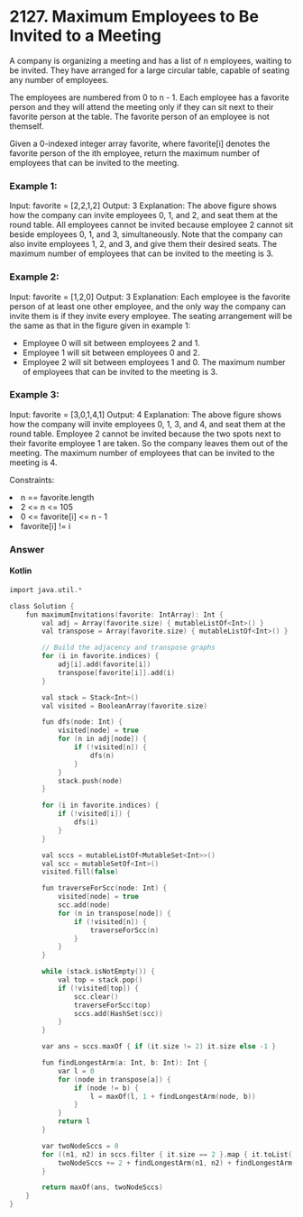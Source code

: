 <h1>2127. Maximum Employees to Be Invited to a Meeting</h1>

A company is organizing a meeting and has a list of n employees, waiting to be invited. They have arranged for a large circular table, capable of seating any number of employees.

The employees are numbered from 0 to n - 1. Each employee has a favorite person and they will attend the meeting only if they can sit next to their favorite person at the table. The favorite person of an employee is not themself.

Given a 0-indexed integer array favorite, where favorite[i] denotes the favorite person of the ith employee, return the maximum number of employees that can be invited to the meeting.

 

<h3>Example 1:</h3>


Input: favorite = [2,2,1,2]
Output: 3
Explanation:
The above figure shows how the company can invite employees 0, 1, and 2, and seat them at the round table.
All employees cannot be invited because employee 2 cannot sit beside employees 0, 1, and 3, simultaneously.
Note that the company can also invite employees 1, 2, and 3, and give them their desired seats.
The maximum number of employees that can be invited to the meeting is 3. 
<h3>Example 2:</h3>

Input: favorite = [1,2,0]
Output: 3
Explanation: 
Each employee is the favorite person of at least one other employee, and the only way the company can invite them is if they invite every employee.
The seating arrangement will be the same as that in the figure given in example 1:
- Employee 0 will sit between employees 2 and 1.
- Employee 1 will sit between employees 0 and 2.
- Employee 2 will sit between employees 1 and 0.
The maximum number of employees that can be invited to the meeting is 3.
<h3>Example 3:</h3>


Input: favorite = [3,0,1,4,1]
Output: 4
Explanation:
The above figure shows how the company will invite employees 0, 1, 3, and 4, and seat them at the round table.
Employee 2 cannot be invited because the two spots next to their favorite employee 1 are taken.
So the company leaves them out of the meeting.
The maximum number of employees that can be invited to the meeting is 4.
 

Constraints:

<li>n == favorite.length</li>
<li>2 <= n <= 105</li>
<li>0 <= favorite[i] <= n - 1</li>
<li>favorite[i] != i</li>

<h3>Answer</h3>
<h4>Kotlin</h4>

```c
import java.util.*

class Solution {
    fun maximumInvitations(favorite: IntArray): Int {
        val adj = Array(favorite.size) { mutableListOf<Int>() }
        val transpose = Array(favorite.size) { mutableListOf<Int>() }

        // Build the adjacency and transpose graphs
        for (i in favorite.indices) {
            adj[i].add(favorite[i])
            transpose[favorite[i]].add(i)
        }

        val stack = Stack<Int>()
        val visited = BooleanArray(favorite.size)

        fun dfs(node: Int) {
            visited[node] = true
            for (n in adj[node]) {
                if (!visited[n]) {
                    dfs(n)
                }
            }
            stack.push(node)
        }

        for (i in favorite.indices) {
            if (!visited[i]) {
                dfs(i)
            }
        }

        val sccs = mutableListOf<MutableSet<Int>>()
        val scc = mutableSetOf<Int>()
        visited.fill(false)

        fun traverseForScc(node: Int) {
            visited[node] = true
            scc.add(node)
            for (n in transpose[node]) {
                if (!visited[n]) {
                    traverseForScc(n)
                }
            }
        }

        while (stack.isNotEmpty()) {
            val top = stack.pop()
            if (!visited[top]) {
                scc.clear()
                traverseForScc(top)
                sccs.add(HashSet(scc))
            }
        }

        var ans = sccs.maxOf { if (it.size != 2) it.size else -1 }

        fun findLongestArm(a: Int, b: Int): Int {
            var l = 0
            for (node in transpose[a]) {
                if (node != b) {
                    l = maxOf(l, 1 + findLongestArm(node, b))
                }
            }
            return l
        }

        var twoNodeSccs = 0
        for ((n1, n2) in sccs.filter { it.size == 2 }.map { it.toList() }) {
            twoNodeSccs += 2 + findLongestArm(n1, n2) + findLongestArm(n2, n1)
        }

        return maxOf(ans, twoNodeSccs)
    }
}

```
